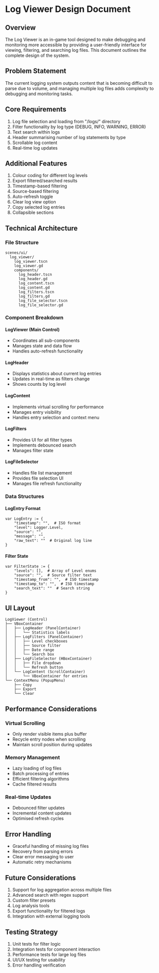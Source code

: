 # Log Viewer Design Document

## Overview
The Log Viewer is an in-game tool designed to make debugging and monitoring more accessible by providing a user-friendly interface for viewing, filtering, and searching log files. This document outlines the complete design of the system.

## Problem Statement
The current logging system outputs content that is becoming difficult to parse due to volume, and managing multiple log files adds complexity to debugging and monitoring tasks.

## Core Requirements
1. Log file selection and loading from "/logs/" directory
2. Filter functionality by log type (DEBUG, INFO, WARNING, ERROR)
3. Text search within logs
4. Header summarising number of log statements by type
5. Scrollable log content
6. Real-time log updates

## Additional Features
1. Colour coding for different log levels
2. Export filtered/searched results
3. Timestamp-based filtering
4. Source-based filtering
5. Auto-refresh toggle
6. Clear log view option
7. Copy selected log entries
8. Collapsible sections

## Technical Architecture

### File Structure
```
scenes/ui/
  log_viewer/
    log_viewer.tscn
    log_viewer.gd
    components/
      log_header.tscn
      log_header.gd
      log_content.tscn
      log_content.gd
      log_filters.tscn
      log_filters.gd
      log_file_selector.tscn
      log_file_selector.gd
```

### Component Breakdown

#### LogViewer (Main Control)
- Coordinates all sub-components
- Manages state and data flow
- Handles auto-refresh functionality

#### LogHeader
- Displays statistics about current log entries
- Updates in real-time as filters change
- Shows counts by log level

#### LogContent
- Implements virtual scrolling for performance
- Manages entry visibility
- Handles entry selection and context menu

#### LogFilters
- Provides UI for all filter types
- Implements debounced search
- Manages filter state

#### LogFileSelector
- Handles file list management
- Provides file selection UI
- Manages file refresh functionality

### Data Structures

#### LogEntry Format
```gdscript
var LogEntry := {
    "timestamp": "",  # ISO format
    "level": Logger.Level,
    "source": "",
    "message": "",
    "raw_text": ""  # Original log line
}
```

#### Filter State
```gdscript
var FilterState := {
    "levels": [],  # Array of Level enums
    "source": "",  # Source filter text
    "timestamp_from": "",  # ISO timestamp
    "timestamp_to": "",  # ISO timestamp
    "search_text": ""  # Search string
}
```

## UI Layout
```
LogViewer (Control)
├── VBoxContainer
│   ├── LogHeader (PanelContainer)
│   │   └── Statistics labels
│   ├── LogFilters (PanelContainer)
│   │   ├── Level checkboxes
│   │   ├── Source filter
│   │   ├── Date range
│   │   └── Search box
│   ├── LogFileSelector (HBoxContainer)
│   │   ├── File dropdown
│   │   └── Refresh button
│   └── LogContent (ScrollContainer)
│       └── VBoxContainer for entries
└── ContextMenu (PopupMenu)
    ├── Copy
    ├── Export
    └── Clear
```

## Performance Considerations

### Virtual Scrolling
- Only render visible items plus buffer
- Recycle entry nodes when scrolling
- Maintain scroll position during updates

### Memory Management
- Lazy loading of log files
- Batch processing of entries
- Efficient filtering algorithms
- Cache filtered results

### Real-time Updates
- Debounced filter updates
- Incremental content updates
- Optimised refresh cycles

## Error Handling
- Graceful handling of missing log files
- Recovery from parsing errors
- Clear error messaging to user
- Automatic retry mechanisms

## Future Considerations
1. Support for log aggregation across multiple files
2. Advanced search with regex support
3. Custom filter presets
4. Log analysis tools
5. Export functionality for filtered logs
6. Integration with external logging tools

## Testing Strategy
1. Unit tests for filter logic
2. Integration tests for component interaction
3. Performance tests for large log files
4. UI/UX testing for usability
5. Error handling verification 